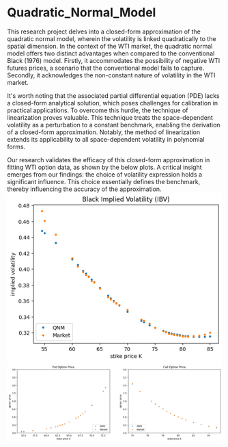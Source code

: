 # Quadratic_Normal_Model

This research project delves into a closed-form approximation of the quadratic normal model, wherein the volatility is linked quadratically to the spatial dimension. 
In the context of the WTI market, the quadratic normal model offers two distinct advantages when compared to the conventional Black (1976) model. 
Firstly, it accommodates the possibility of negative WTI futures prices, a scenario that the conventional model fails to capture. 
Secondly, it acknowledges the non-constant nature of volatility in the WTI market.

It's worth noting that the associated partial differential equation (PDE) lacks a closed-form analytical solution, which poses challenges for calibration in practical applications. 
To overcome this hurdle, the technique of linearization proves valuable. 
This technique treats the space-dependent volatility as a perturbation to a constant benchmark, enabling the derivation of a closed-form approximation. 
Notably, the method of linearization extends its applicability to all space-dependent volatility in polynomial forms.

Our research validates the efficacy of this closed-form approximation in fitting WTI option data, as shown by the below plots.
A critical insight emerges from our findings: the choice of volatility expression holds a significant influence. 
This choice essentially defines the benchmark, thereby influencing the accuracy of the approximation.
![QNM_option_price](https://github.com/WuYenSun/Quadratic_Normal_Model/blob/main/calibration_IBV.png)
![QNM_option_price](https://github.com/WuYenSun/Quadratic_Normal_Model/blob/main/calibration_price.png)

